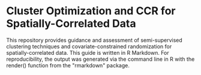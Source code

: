 # Cluster Optimization and CCR for Spatially-Correlated Data
This repository provides guidance and assessment of semi-supervised clustering techniques and covariate-constrained randomization for spatially-correlated data. This guide is written in R Markdown. For reproducibility, the output was generated via the command line in R with the render() function from the "rmarkdown" package.
